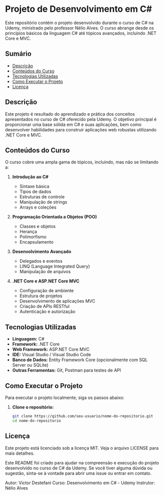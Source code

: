 # Projeto de Desenvolvimento em C#

Este repositório contém o projeto desenvolvido durante o curso de C# na Udemy, ministrado pelo professor Nélio Alves. O curso abrange desde os princípios básicos da linguagem C# até tópicos avançados, incluindo .NET Core e MVC.

## Sumário

- [Descrição](#descrição)
- [Conteúdos do Curso](#conteúdos-do-curso)
- [Tecnologias Utilizadas](#tecnologias-utilizadas)
- [Como Executar o Projeto](#como-executar-o-projeto)
- [Licença](#licença)

## Descrição

Este projeto é resultado do aprendizado e prática dos conceitos apresentados no curso de C# oferecido pela Udemy. O objetivo principal é proporcionar uma base sólida em C# e suas aplicações, bem como desenvolver habilidades para construir aplicações web robustas utilizando .NET Core e MVC.

## Conteúdos do Curso

O curso cobre uma ampla gama de tópicos, incluindo, mas não se limitando a:

1. **Introdução ao C#**
   - Sintaxe básica
   - Tipos de dados
   - Estruturas de controle
   - Manipulação de strings
   - Arrays e coleções

2. **Programação Orientada a Objetos (POO)**
   - Classes e objetos
   - Herança
   - Polimorfismo
   - Encapsulamento

3. **Desenvolvimento Avançado**
   - Delegados e eventos
   - LINQ (Language Integrated Query)
   - Manipulação de arquivos

4. **.NET Core e ASP.NET Core MVC**
   - Configuração de ambiente
   - Estrutura de projetos
   - Desenvolvimento de aplicações MVC
   - Criação de APIs RESTful
   - Autenticação e autorização

## Tecnologias Utilizadas

- **Linguagem:** C#
- **Framework:** .NET Core
- **Web Framework:** ASP.NET Core MVC
- **IDE:** Visual Studio / Visual Studio Code
- **Banco de Dados:** Entity Framework Core (opcionalmente com SQL Server ou SQLite)
- **Outras Ferramentas:** Git, Postman para testes de API

## Como Executar o Projeto

Para executar o projeto localmente, siga os passos abaixo:

1. **Clone o repositório:**
   ```sh
   git clone https://github.com/seu-usuario/nome-do-repositorio.git
   cd nome-do-repositorio

## Licença
Este projeto está licenciado sob a licença MIT. Veja o arquivo LICENSE para mais detalhes.

Este README foi criado para ajudar na compreensão e execução do projeto desenvolvido no curso de C# da Udemy. Se você tiver alguma dúvida ou sugestão, sinta-se à vontade para abrir uma issue ou entrar em contato.

Autor: Victor Destefani
Curso: Desenvolvimento em C# - Udemy
Instrutor: Nélio Alves

